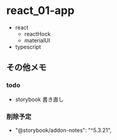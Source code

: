 # react_01-app
- react
  - reactHock
  - materialUI
- typescript


## その他メモ

### todo
- storybook 書き直し

### 削除予定
- "@storybook/addon-notes": "^5.3.21",

